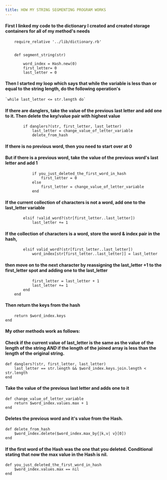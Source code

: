 ```yaml
---
title: HOW MY STRING SEGMENTING PROGRAM WORKS
---
```


#### First I linked my code to the dictionary I created and created storage containers for all of my method's needs
```
	require_relative '../lib/dictionary.rb'


	def segment_string(str) 

	    word_index = Hash.new(0)
	    first_letter= 0
	    last_letter = 0

```

#### Then I started my loop which says that while the variable is less than or equal to the string length, do the following operation's

	`while last_letter <= str.length do`


#### If there are danglers, take the value of the previous last letter and add one to it. Then delete the key/value pair with highest value 

```
		if danglers?(str, first_letter, last_letter)
			last_letter = change_value_of_letter_variable
			delete_from_hash

```

#### If there is no previous word, then you need to start over at 0

#### But if there is a previous word, take the value of the previous word's last letter and add 1
			

```
			if you_just_deleted_the_first_word_in_hash
				first_letter = 0
			else 
				first_letter = change_value_of_letter_variable
			end
```


#### If the current collection of characters is not a word, add one to the last_letter variable


```
		elsif !valid_word?(str[first_letter..last_letter])
			last_letter += 1
```


#### If the collection of characters is a word, store the word & index pair in the hash,


```
		elsif valid_word?(str[first_letter..last_letter])
			word_index[str[first_letter..last_letter]] = last_letter	

```


#### then move on to the next character by reassigning the last_letter +1 to the first_letter spot and adding one to the last_letter


```
			first_letter = last_letter + 1
			last_letter += 1
		end
	end
```

#### Then return the keys from the hash

```
	return $word_index.keys
end
```

#### My other methods work as follows:


#### Check if the current value of last_letter is the same as the value of the length of the string _AND_ if the length of the joined array is less than the length of the original string.


```
def danglers?(str, first_letter, last_letter)
	last_letter == str.length && $word_index.keys.join.length < str.length
end
```


#### Take the value of the previous last letter and adds one to it


```
def change_value_of_letter_variable
	return $word_index.values.max + 1
end
```

#### Deletes the previous word and it's value from the Hash.
```
def delete_from_hash
	$word_index.delete($word_index.max_by{|k,v| v}[0])
end
```

#### If the first word of the Hash was the one that you deleted. Conditional stating that now the max value in the Hash is nil.

```
def you_just_deleted_the_first_word_in_hash
	$word_index.values.max == nil
end
```

